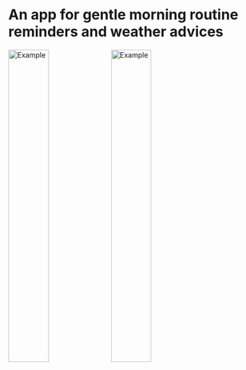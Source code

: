 <h1>An app for gentle morning routine reminders and weather advices</h1>


<img src="https://user-images.githubusercontent.com/62800476/95312457-c65a3900-08b0-11eb-8127-0d0b21324fc3.png" alt="Example" width="40%" height="40%">

<img src="https://user-images.githubusercontent.com/62800476/95312490-d114ce00-08b0-11eb-9d95-8d7cdd723928.png" alt="Example" width="40%" height="40%">
